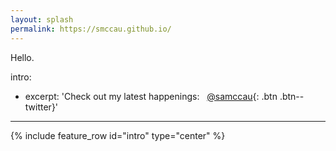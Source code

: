 ```yaml
---
layout: splash
permalink: https://smccau.github.io/
---
```


Hello.

intro:
  - excerpt: 'Check out my latest happenings: &nbsp; [<i class="fa fa-twitter"></i> @samccau](https://twitter.com/samccau){: .btn .btn--twitter}'
---

{% include feature_row id="intro" type="center" %}